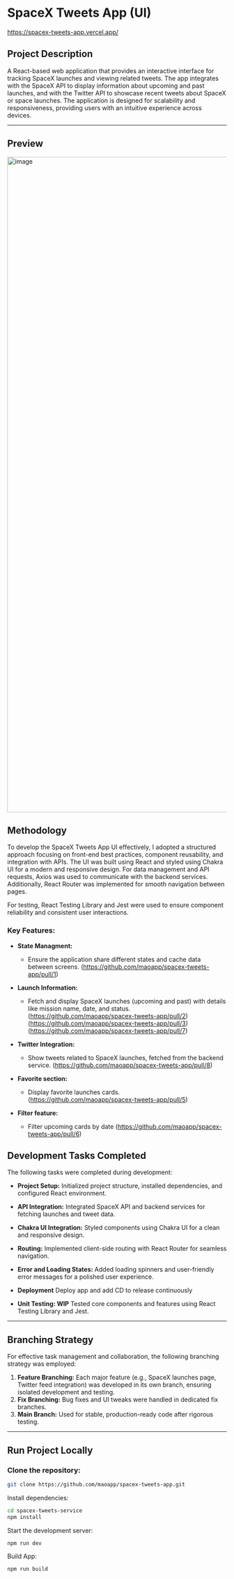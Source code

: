 # SpaceX Tweets App (UI)

https://spacex-tweets-app.vercel.app/

## Project Description
A React-based web application that provides an interactive interface for tracking SpaceX launches and viewing related tweets. The app integrates with the SpaceX API to display information about upcoming and past launches, and with the Twitter API to showcase recent tweets about SpaceX or space launches. The application is designed for scalability and responsiveness, providing users with an intuitive experience across devices.

---

## Preview

<img width="1506" alt="image" src="https://github.com/user-attachments/assets/6daae56f-a176-484c-b469-dd69f6eb0a8e">


## Methodology
To develop the SpaceX Tweets App UI effectively, I adopted a structured approach focusing on front-end best practices, component reusability, and integration with APIs. The UI was built using React and styled using Chakra UI for a modern and responsive design. For data management and API requests, Axios was used to communicate with the backend services. Additionally, React Router was implemented for smooth navigation between pages.

For testing, React Testing Library and Jest were used to ensure component reliability and consistent user interactions.

### Key Features:
- **State Managment:**
  - Ensure the application share different states and cache data between screens.
    (https://github.com/maoapp/spacex-tweets-app/pull/1)
    
- **Launch Information:**
  - Fetch and display SpaceX launches (upcoming and past) with details like mission name, date, and status.
    (https://github.com/maoapp/spacex-tweets-app/pull/2)
    (https://github.com/maoapp/spacex-tweets-app/pull/3)
    (https://github.com/maoapp/spacex-tweets-app/pull/7)
    
- **Twitter Integration:**
  - Show tweets related to SpaceX launches, fetched from the backend service.
    (https://github.com/maoapp/spacex-tweets-app/pull/8)
    
- **Favorite section:**
  - Display favorite launches cards.
    (https://github.com/maoapp/spacex-tweets-app/pull/5)

- **Filter feature:**
  - Filter upcoming cards by date
    (https://github.com/maoapp/spacex-tweets-app/pull/6)

## Development Tasks Completed
The following tasks were completed during development:

- **Project Setup:**
  Initialized project structure, installed dependencies, and configured React environment.

- **API Integration:**
  Integrated SpaceX API and backend services for fetching launches and tweet data.

- **Chakra UI Integration:**
  Styled components using Chakra UI for a clean and responsive design.

- **Routing:**
  Implemented client-side routing with React Router for seamless navigation.

- **Error and Loading States:**
  Added loading spinners and user-friendly error messages for a polished user experience.

- **Deployment**
  Deploy app and add CD to release continuously

- **Unit Testing: WIP**
  Tested core components and features using React Testing Library and Jest.

---

## Branching Strategy
For effective task management and collaboration, the following branching strategy was employed:

1. **Feature Branching:** Each major feature (e.g., SpaceX launches page, Twitter feed integration) was developed in its own branch, ensuring isolated development and testing.
2. **Fix Branching:** Bug fixes and UI tweaks were handled in dedicated fix branches.
3. **Main Branch:** Used for stable, production-ready code after rigorous testing.

---

## Run Project Locally

### Clone the repository:
```bash
git clone https://github.com/maoapp/spacex-tweets-app.git
```

Install dependencies:
   ```bash
   cd spacex-tweets-service
   npm install
   ```

Start the development server:
   ```bash
   npm run dev
   ```
      

Build App:

   ```bash
   npm run build
   ```

